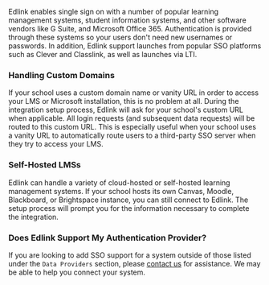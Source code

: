Edlink enables single sign on with a number of popular learning management systems, student information systems, and other software vendors like G Suite, and Microsoft Office 365. Authentication is provided through these systems so your users don't need new usernames or passwords. In addition, Edlink support launches from popular SSO platforms such as Clever and Classlink, as well as launches via LTI.

### Handling Custom Domains

If your school uses a custom domain name or vanity URL in order to access your LMS or Microsoft installation, this is no problem at all. During the integration setup process, Edlink will ask for your school's custom URL when applicable. All login requests (and subsequent data requests) will be routed to this custom URL. This is especially useful when your school uses a vanity URL to automatically route users to a third-party SSO server when they try to access your LMS.

### Self-Hosted LMSs

Edlink can handle a variety of cloud-hosted or self-hosted learning management systems. If your school hosts its own Canvas, Moodle, Blackboard, or Brightspace instance, you can still connect to Edlink. The setup process will prompt you for the information necessary to complete the integration.

### Does Edlink Support My Authentication Provider?

If you are looking to add SSO support for a system outside of those listed under the `Data Providers` section, please [contact us](/support) for assistance. We may be able to help you connect your system.